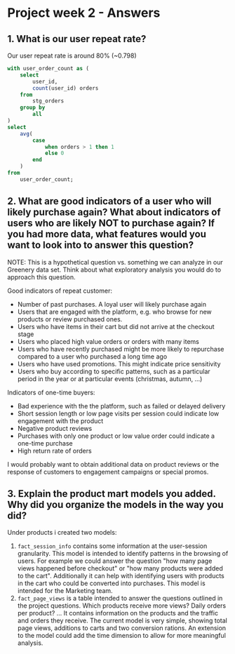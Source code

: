 # Project week 2 - Answers

## 1. What is our user repeat rate?
Our user repeat rate is around 80% (~0.798)

```SQL
with user_order_count as (
    select
        user_id,
        count(user_id) orders
    from
        stg_orders
    group by
        all
)
select
    avg(
        case
            when orders > 1 then 1
            else 0
        end
    )
from
    user_order_count;
```

## 2. What are good indicators of a user who will likely purchase again? What about indicators of users who are likely NOT to purchase again? If you had more data, what features would you want to look into to answer this question?

NOTE: This is a hypothetical question vs. something we can analyze in our Greenery data set. Think about what exploratory analysis you would do to approach this question.

Good indicators of repeat customer:
- Number of past purchases. A loyal user will likely purchase again
- Users that are engaged with the platform, e.g. who browse for new products or review purchased ones.
- Users who have items in their cart but did not arrive at the checkout stage
- Users who placed high value orders or orders with many items
- Users who have recently purchased might be more likely to repurchase compared to a user who purchased a long time ago
- Users who have used promotions. This might indicate price sensitivity
- Users who buy according to specific patterns, such as a particular period in the year or at particular events (christmas, autumn, ...)

Indicators of one-time buyers:
- Bad experience with the the platform, such as failed or delayed delivery
- Short session length or low page visits per session could indicate low engagement with the product
- Negative product reviews
- Purchases with only one product or low value order could indicate a one-time purchase
- High return rate of orders

I would probably want to obtain additional data on product reviews or the response of customers to engagement campaigns or special promos.

## 3. Explain the product mart models you added. Why did you organize the models in the way you did?

Under products i created two models:
1. `fact_session_info` contains some information at the user-session granularity. This model is intended to identify patterns in the browsing of users. For example we could answer the question "how many page views happened before checkout" or "how many products were added to the cart". Additionally it can help with identifying users with products in the cart who could be converted into purchases. This model is intended for the Marketing team.
2. `fact_page_views` is a table intended to answer the questions outlined in the project questions. Which products receive more views? Daily orders per product? ... It contains information on the products and the traffic and orders they receive.
The current model is very simple, showing total page views, additions to carts and two conversion rations.
An extension to the model could add the time dimension to allow for more meaningful analysis.




